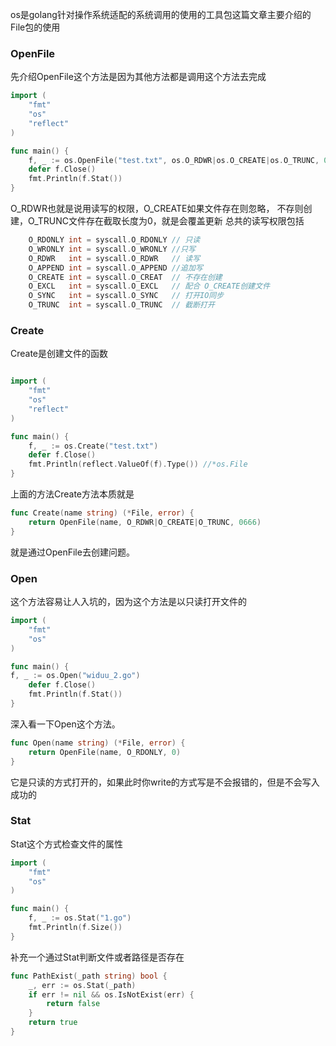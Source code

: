 os是golang针对操作系统适配的系统调用的使用的工具包这篇文章主要介绍的File包的使用

### OpenFile
先介绍OpenFile这个方法是因为其他方法都是调用这个方法去完成
```go
import (
    "fmt"
    "os"
    "reflect"
)

func main() {
	f, _ := os.OpenFile("test.txt", os.O_RDWR|os.O_CREATE|os.O_TRUNC, 0777)
	defer f.Close()
	fmt.Println(f.Stat())
}
```
O_RDWR也就是说用读写的权限，O_CREATE如果文件存在则忽略，
不存则创建，O_TRUNC文件存在截取长度为0，就是会覆盖更新
总共的读写权限包括
```go
	O_RDONLY int = syscall.O_RDONLY // 只读
	O_WRONLY int = syscall.O_WRONLY //只写
	O_RDWR   int = syscall.O_RDWR   // 读写
	O_APPEND int = syscall.O_APPEND //追加写
	O_CREATE int = syscall.O_CREAT  // 不存在创建
	O_EXCL   int = syscall.O_EXCL   // 配合 O_CREATE创建文件
	O_SYNC   int = syscall.O_SYNC   // 打开IO同步
	O_TRUNC  int = syscall.O_TRUNC  // 截断打开
```


### Create
Create是创建文件的函数
```go

import (
    "fmt"
    "os"
    "reflect"
)

func main() {
    f, _ := os.Create("test.txt")
    defer f.Close()
    fmt.Println(reflect.ValueOf(f).Type()) //*os.File
}
```
上面的方法Create方法本质就是
```go
func Create(name string) (*File, error) {
	return OpenFile(name, O_RDWR|O_CREATE|O_TRUNC, 0666)
}
```
就是通过OpenFile去创建问题。

### Open
这个方法容易让人入坑的，因为这个方法是以只读打开文件的
```go
import (
    "fmt"
    "os"
)

func main() {
f, _ := os.Open("widuu_2.go")
	defer f.Close()
	fmt.Println(f.Stat())
}
```
深入看一下Open这个方法。
```go
func Open(name string) (*File, error) {
	return OpenFile(name, O_RDONLY, 0)
}
```
它是只读的方式打开的，如果此时你write的方式写是不会报错的，但是不会写入成功的

### Stat
Stat这个方式检查文件的属性
```go
import (
    "fmt"
    "os"
)

func main() {
    f, _ := os.Stat("1.go")
    fmt.Println(f.Size())
}
```
补充一个通过Stat判断文件或者路径是否存在
```go
func PathExist(_path string) bool {
	_, err := os.Stat(_path)
	if err != nil && os.IsNotExist(err) {
		return false
	}
	return true
}
```